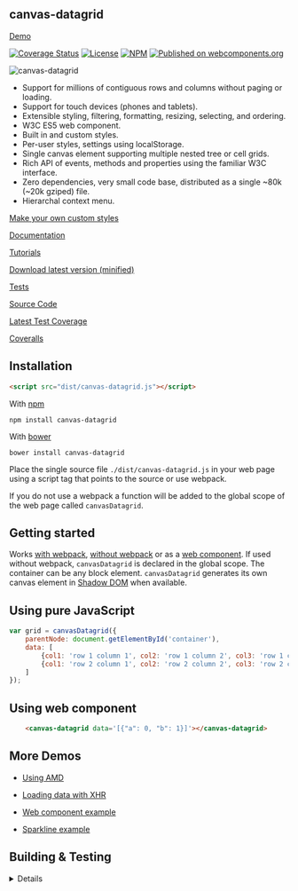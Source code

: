 canvas-datagrid
---------------

[Demo](https://tonygermaneri.github.io/canvas-datagrid/tutorials/demo.html)

[![Coverage Status](https://coveralls.io/repos/github/TonyGermaneri/canvas-datagrid/badge.svg?branch=master&build=1610)](https://coveralls.io/github/TonyGermaneri/canvas-datagrid?branch=master)
[![License](https://img.shields.io/badge/License-BSD%203--Clause-blue.svg)](https://opensource.org/licenses/BSD-3-Clause)
[![NPM](https://img.shields.io/npm/v/canvas-datagrid.svg)](https://www.npmjs.com/package/canvas-datagrid)
[![Published on webcomponents.org](https://img.shields.io/badge/webcomponents.org-published-blue.svg)](https://www.webcomponents.org/element/TonyGermaneri/canvas-datagrid)

![canvas-datagrid](https://tonygermaneri.github.io/canvas-datagrid/images/datagrid1.png)

* Support for millions of contiguous rows and columns without paging or loading.
* Support for touch devices (phones and tablets).
* Extensible styling, filtering, formatting, resizing, selecting, and ordering.
* W3C ES5 web component.
* Built in and custom styles.
* Per-user styles, settings using localStorage.
* Single canvas element supporting multiple nested tree or cell grids.
* Rich API of events, methods and properties using the familiar W3C interface.
* Zero dependencies, very small code base, distributed as a single ~80k (~20k gziped) file.
* Hierarchal context menu.

[Make your own custom styles](https://tonygermaneri.github.io/canvas-datagrid/tutorials/styleBuilder.html)

[Documentation](https://tonygermaneri.github.io/canvas-datagrid/docs/canvasDataGrid.html)

[Tutorials](https://tonygermaneri.github.io/canvas-datagrid/docs/tutorial-sample.html)

[Download latest version (minified)](https://tonygermaneri.github.io/canvas-datagrid/dist/canvas-datagrid.js)

[Tests](https://tonygermaneri.github.io/canvas-datagrid/test/tests.html)

[Source Code](https://github.com/TonyGermaneri/canvas-datagrid)

[Latest Test Coverage](https://tonygermaneri.github.io/canvas-datagrid/build/report/lcov-report/index.html)

[Coveralls](https://coveralls.io/github/TonyGermaneri/canvas-datagrid)

Installation
------------

```html
<script src="dist/canvas-datagrid.js"></script>
```

With [npm](https://www.npmjs.com/package/canvas-datagrid)


```shell
npm install canvas-datagrid
```

With [bower](https://libraries.io/bower/canvas-datagrid)

```shell
bower install canvas-datagrid
```

Place the single source file `./dist/canvas-datagrid.js` in your web page using
a script tag that points to the source or use webpack.

If you do not use a webpack a function will
be added to the global scope of the web page called `canvasDatagrid`.

Getting started
---------------

Works [with webpack](https://tonygermaneri.github.io/canvas-datagrid/tutorials/amdDemo.html), [without webpack](https://tonygermaneri.github.io/canvas-datagrid/tutorials/demo.html) or as a [web component](https://tonygermaneri.github.io/canvas-datagrid/tutorials/webcomponentDemo.html).
If used without webpack, `canvasDatagrid` is declared in the global scope.
The container can be any block element.  `canvasDatagrid` generates its own canvas element in [Shadow DOM](https://www.w3.org/TR/shadow-dom/) when available.

Using pure JavaScript
---------------------

```javascript
var grid = canvasDatagrid({
    parentNode: document.getElementById('container'),
    data: [
        {col1: 'row 1 column 1', col2: 'row 1 column 2', col3: 'row 1 column 3'},
        {col1: 'row 2 column 1', col2: 'row 2 column 2', col3: 'row 2 column 3'}
    ]
});
```

Using web component
-------------------

<!--
```
<custom-element-demo>
  <template>
    <script src="https://tonygermaneri.github.io/canvas-datagrid/dist/canvas-datagrid.debug.js"></script>
    <next-code-block></next-code-block>
  </template>
</custom-element-demo>
```
-->

```html
    <canvas-datagrid data='[{"a": 0, "b": 1}]'></canvas-datagrid>
```

More Demos
----------

* [Using AMD](https://tonygermaneri.github.io/canvas-datagrid/tutorials/amdDemo.html)

* [Loading data with XHR](https://tonygermaneri.github.io/canvas-datagrid/tutorials/demo.html)

* [Web component example](https://tonygermaneri.github.io/canvas-datagrid/tutorials/webcomponentDemo.html)

* [Sparkline example](https://tonygermaneri.github.io/canvas-datagrid/tutorials/sparklineDemo.html)


Building & Testing
------------------
<details>
To build production version.

```shell
npm install
```

To build debug version

```shell
npm run build-dev
```

To build documentation

```shell
npm run build-docs
```

To run tests

```shell
npm test
```
</details>
